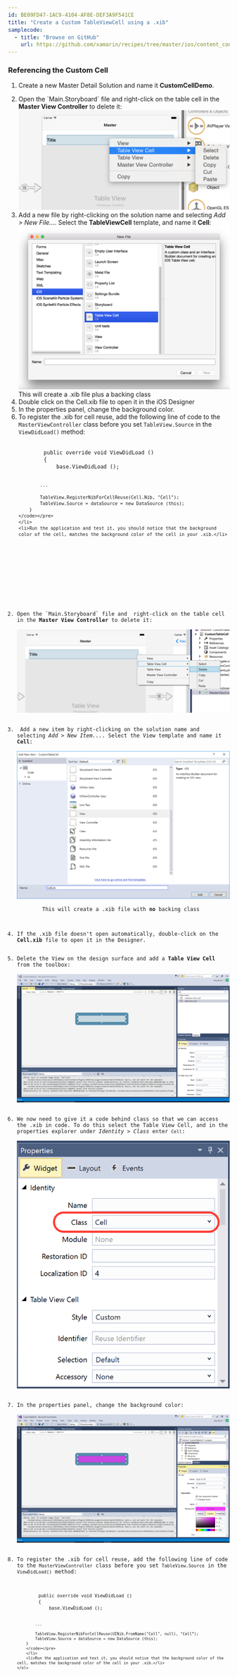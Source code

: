 ```yaml
---
id: BE09FD47-1AC9-4104-AF8E-DEF3A9F541CE
title: "Create a Custom TableViewCell using a .xib"
samplecode:
  - title: "Browse on GitHub" 
    url: https://github.com/xamarin/recipes/tree/master/ios/content_controls/tables/custom-tableviewcell
---
```


### Referencing the Custom Cell

1. Create a new Master Detail Solution and name it **CustomCellDemo**.

<ide name="xs">
<ol start="2">
	<li>Open the `Main.Storyboard` file and  right-click on the table cell in the <strong>Master View Controller</strong> to delete it:
	</br><a href="Images/image6.png"><img src="Images/image6.png"></a></li>
	<li>Add a new file by right-clicking on the solution name and selecting <em>Add > New File...</em>. Select the <strong>TableViewCell</strong> template, and name it <strong>Cell</strong>:
	</br><a href="Images/image7.png"><img src="Images/image7.png"></a></br>
	This will create a .xib file plus a backing class
	</li>
	<li>Double click on the Cell.xib file to open it in the iOS Designer</li>
	<li>In the properties panel, change the background color.</li>
	<li>To register the .xib for cell reuse, add the following line of code to the <code>MasterViewController</code> class before you set <code>TableView.Source</code> in the <code>ViewDidLoad()</code> method:
	<pre><code>
		public override void ViewDidLoad ()
		{
			base.ViewDidLoad ();

			...

			TableView.RegisterNibForCellReuse(Cell.Nib, "Cell");
			TableView.Source = dataSource = new DataSource (this);
		}
	</code></pre>
	</li>
	<li>Run the application and test it, you should notice that the background color of the cell, matches the background color of the cell in your .xib.</li>
</ol>	
</ide>

<ide name="vs">
	<ol start="2">
		<li>Open the `Main.Storyboard` file and  right-click on the table cell in the <strong>Master View Controller</strong> to delete it:
		</br><a href="Images/image1.png"><img src="Images/image1.png"></a></li>
		<li> Add a new item by right-clicking on the solution name and selecting <em>Add > New Item...</em>. Select the View template and name it <strong>Cell</strong>:
		</br><a href="Images/image5.png"><img src="Images/image5.png"></a></br>
		This will create a .xib file with <strong>no</strong> backing class
		</li>
		<li>If the .xib file doesn't open automatically, double-click on the <strong>Cell.xib</strong> file to open it in the Designer.</li>
		<li>Delete the View on the design surface and add a <strong>Table View Cell</strong> from the toolbox:
		</br><a href="Images/image2.png"><img src="Images/image2.png"></a></li>
		<li>We now need to give it a code behind class so that we can access the .xib in code. To do this select the Table View Cell, and in the properties explorer under <em>Identity > Class</em> enter <code>Cell</code>:
		</br><a href="Images/image3.png"><img src="Images/image3.png"></a></li>
		<li>In the properties panel, change the background color:
		</br><a href="Images/image4.png"><img src="Images/image4.png"></a></li>
		<li>To register the .xib for cell reuse, add the following line of code to the <code>MasterViewController</code> class before you set <code>TableView.Source</code> in the <code>ViewDidLoad()</code> method:
		<pre><code>
		public override void ViewDidLoad ()
		{
			base.ViewDidLoad ();

			...

			TableView.RegisterNibForCellReuse(UINib.FromName("Cell", null), "Cell”);
			TableView.Source = dataSource = new DataSource (this);
		}
		</code></pre>
		</li>
		<li>Run the application and test it, you should notice that the background color of the cell, matches the background color of the cell in your .xib.</li>
	</ol>
</ide>



